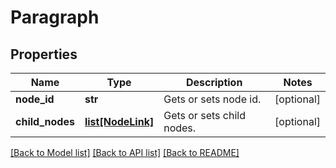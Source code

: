 # Paragraph

## Properties
Name | Type | Description | Notes
------------ | ------------- | ------------- | -------------
**node_id** | **str** | Gets or sets node id. | [optional] 
**child_nodes** | [**list[NodeLink]**](NodeLink.md) | Gets or sets child nodes. | [optional] 

[[Back to Model list]](../README.md#documentation-for-models) [[Back to API list]](../README.md#documentation-for-api-endpoints) [[Back to README]](../README.md)

